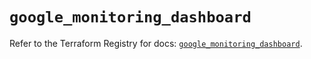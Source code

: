 # `google_monitoring_dashboard`

Refer to the Terraform Registry for docs: [`google_monitoring_dashboard`](https://registry.terraform.io/providers/hashicorp/google-beta/5.18.0/docs/resources/google_monitoring_dashboard).
